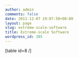 ```yaml
---
author: admin
comments: false
date: 2011-12-07 19:07:50+00:00
layout: page
slug: extreme-scale-software
title: Extreme-scale Software
wordpress_id: 385
---
```


[table id=8 /]
